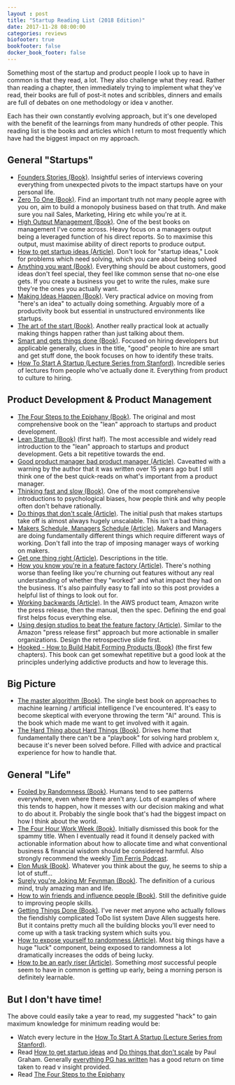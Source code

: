 ```yaml
---
layout : post
title: "Startup Reading List (2018 Edition)"
date: 2017-11-28 08:00:00
categories: reviews
biofooter: true
bookfooter: false
docker_book_footer: false
---
```


Something most of the startup and product people I look up to have in common is that they read, a lot. They also challenge what they read. Rather than reading a chapter, then immediately trying to implement what they've read, their books are full of post-it notes and scribbles, dinners and emails are full of debates on one methodology or idea v another.

<!--more-->

Each has their own constantly evolving approach, but it's one developed with the benefit of the learnings from many hundreds of other people. This reading list is the books and articles which I return to most frequently which have had the biggest impact on my approach.

## General "Startups"

* [Founders Stories (Book)](http://amzn.to/2ka2IH0). Insightful series of interviews covering everything from unexpected pivots to the impact startups have on your personal life.
* [Zero To One (Book)](http://amzn.to/2BxKUty). Find an important truth not many people agree with you on, aim to build a monopoly business based on that truth. And make sure you nail Sales, Marketing, Hiring etc while you're at it.
* [High Output Management (Book)](http://amzn.to/2ByT5Ge). One of the best books on management I've come across. Heavy focus on a managers output being a leveraged function of his direct reports. So to maximise this output, must maximise ability of direct reports to produce output.
* [How to get startup ideas (Article)](http://paulgraham.com/startupideas.html). Don't look for "startup ideas," Look for problems which need solving, which you care about being solved
* [Anything you want (Book)](http://amzn.to/2k8bRjo). Everything should be about customers, good ideas don't feel special, they feel like common sense that no-one else gets. If you create a business you get to write the rules, make sure they're the ones you actually want.
* [Making Ideas Happen (Book)](http://amzn.to/2BxcnM1). Very practical advice on moving from "here's an idea" to actually doing something. Arguably more of a productivity book but essential in unstructured environments like startups.
* [The art of the start (Book)](http://amzn.to/2kb2KOU). Another really practical look at actually making things happen rather than just talking about them.
* [Smart and gets things done (Book)](http://amzn.to/2BtbKD3). Focused on hiring developers but applicable generally, clues in the title, "good" people to hire are smart and get stuff done, the book focuses on how to identify these traits.
* [How To Start A Startup (Lecture Series from Stanford)](http://startupclass.samaltman.com/). Incredible series of lectures from people who've actually done it. Everything from product to culture to hiring.

## Product Development & Product Management

* [The Four Steps to the Epiphany (Book)](http://amzn.to/2kauV0g). The original and most comprehensive book on the "lean" approach to startups and product development.
* [Lean Startup (Book)](http://amzn.to/2Bm6G2w) (first half). The most accessible and widely read introduction to the "lean" approach to startups and product development. Gets a bit repetitive towards the end.
* [Good product manager bad product manager (Article)](https://a16z.com/2012/06/15/good-product-managerbad-product-manager/). Caveatted with a warning by the author that it was written over 15 years ago but I still think one of the best quick-reads on what's important from a product manager.
* [Thinking fast and slow (Book)](http://amzn.to/2kbb411). One of the most comprehensive introductions to psychological biases, how people think and why people often don't behave rationally.
* [Do things that don't scale (Article)](http://paulgraham.com/ds.html). The initial push that makes startups take off is almost always hugely unscalable. This isn't a bad thing.
* [Makers Schedule, Managers Schedule (Article)](http://www.paulgraham.com/makersschedule.html). Makers and Managers are doing fundamentally different things which require different ways of working. Don't fall into the trap of imposing manager ways of working on makers.
* [Get one thing right (Article)](https://medium.com/@dunn/get-one-thing-right-89390244c553). Descriptions in the title.
* [How you know you're in a feature factory (Article)](https://hackernoon.com/12-signs-youre-working-in-a-feature-factory-44a5b938d6a2). There's nothing worse than feeling like you're churning out features without any real understanding of whether they "worked" and what impact they had on the business. It's also painfully easy to fall into so this post provides a helpful list of things to look out for.
* [Working backwards (Article)](https://hitenism.com/amazon-working-backwards/). In the AWS product team, Amazon write the press release, then the manual, then the spec. Defining the end goal first helps focus everything else.
* [Using design studios to beat the feature factory (Article)](https://medium.com/@johnpcutler/beat-the-feature-factory-run-pre-cap-design-studios-725d1c83ecd7). Similar to the Amazon "press release first" approach but more actionable in smaller organizations. Design the retrospective slide first.
* [Hooked - How to Build Habit Forming Products (Book)](http://amzn.to/2k9Pfiy) (the first few chapters). This book can get somewhat repetitive but a good look at the principles underlying addictive products and how to leverage this.

## Big Picture

* [The master algorithm (Book)](http://amzn.to/2Bwyu5h). The single best book on approaches to machine learning / artificial intelligence I've encountered. It's easy to become skeptical with everyone throwing the term "AI" around. This is the book which made me want to get involved with it again.
* [The Hard Thing about Hard Things (Book)](http://amzn.to/2kb3MdK). Drives home that fundamentally there can't be a "playbook" for solving hard problem x, because it's never been solved before. Filled with advice and practical experience for how to handle that.

## General "Life"

* [Fooled by Randomness (Book)](http://amzn.to/2BlfFRq). Humans tend to see patterns everywhere, even where there aren't any. Lots of examples of where this tends to happen, how it messes with our decision making and what to do about it. Probably the single book that's had the biggest impact on how I think about the world.
* [The Four Hour Work Week (Book)](http://amzn.to/2BwRSyZ). Initially dismissed this book for the spammy title. When I eventually read it found it densely packed with actionable information about how to allocate time and what conventional business & financial wisdom should be considered harmful. Also strongly recommend the weekly [Tim Ferris Podcast](https://tim.blog/podcast/).
* [Elon Musk (Book)](http://amzn.to/2k9UzSU). Whatever you think about the guy, he seems to ship a lot of stuff...
* [Surely you're Joking Mr Feynman (Book)](http://amzn.to/2k6AOeS). The definition of a curious mind, truly amazing man and life.
* [How to win friends and influence people (Book)](http://amzn.to/2BxtcpV). Still the definitive guide to improving  people skills.
* [Getting Things Done (Book)](http://amzn.to/2BxcZ4h). I've never met anyone who actually follows the fiendishly complicated ToDo list system Dave Allen suggests here. But it contains pretty much all the building blocks you'll ever need to come up with a task tracking system which suits you.
* [How to expose yourself to randomness (Article)](http://casnocha.com/2010/05/50-ways-to-expose-yourself-to-randomness.html). Most big things have a huge "luck" component, being exposed to randomness a lot dramatically increases the odds of being lucky.
* [How to be an early riser (Article)](https://www.stevepavlina.com/blog/2005/05/how-to-become-an-early-riser/). Something _most_ successful people seem to have in common is getting up early, being a morning person is definitely learnable.

## But I don't have time!

The above could easily take a year to read, my suggested "hack" to gain maximum knowledge for minimum reading would be:

* Watch every lecture in the [How To Start A Startup (Lecture Series from Stanford)](http://startupclass.samaltman.com/).
* Read [How to get startup ideas](http://paulgraham.com/startupideas.html) and [Do things that don't scale](http://paulgraham.com/ds.html) by Paul Graham. Generally [everything PG has written](http://www.paulgraham.com/articles.html) has a good return on time taken to read v insight provided.
* Read [The Four Steps to the Epiphany](http://amzn.to/2kauV0g)
